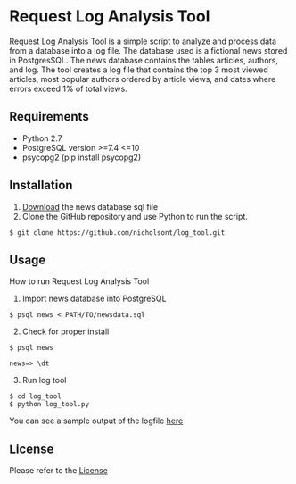 # Request Log Analysis Tool

Request Log Analysis Tool is a simple script to analyze and process data from a database into a log file. The database
used is a fictional news stored in PostgresSQL. The news database contains the tables articles, authors, and log. The
tool creates a log file that contains the top 3 most viewed articles, most popular authors ordered by article views, and
 dates where errors exceed 1% of total views.

## Requirements

* Python 2.7
* PostgreSQL version >=7.4 <=10
* psycopg2 (pip install psycopg2)

## Installation
1. [Download](https://d17h27t6h515a5.cloudfront.net/topher/2016/August/57b5f748_newsdata/newsdata.zip) the news database
 sql file
2. Clone the GitHub repository and use Python to run the script.
  ```
  $ git clone https://github.com/nicholsont/log_tool.git
  ```

## Usage
How to run Request Log Analysis Tool

1. Import news database into PostgreSQL
  ```
  $ psql news < PATH/TO/newsdata.sql
  ```
2. Check for proper install
  ```
  $ psql news

  news=> \dt
  ```
3. Run log tool
  ```
  $ cd log_tool
  $ python log_tool.py
  ```
You can see a sample output of the logfile [here](request_log.txt)

## License
Please refer to the [License](LICENSE.md)
